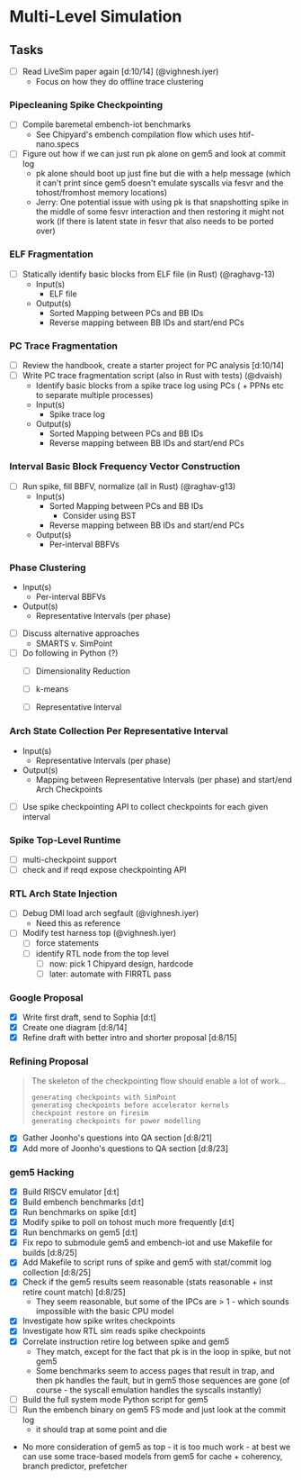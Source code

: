 # Multi-Level Simulation

## Tasks

- [ ] Read LiveSim paper again [d:10/14] (@vighnesh.iyer)
    - Focus on how they do offline trace clustering

### Pipecleaning Spike Checkpointing

- [ ] Compile baremetal embench-iot benchmarks
    - See Chipyard's embench compilation flow which uses htif-nano.specs
- [ ] Figure out how if we can just run pk alone on gem5 and look at commit log
    - pk alone should boot up just fine but die with a help message (which it can't print since gem5 doesn't emulate syscalls via fesvr and the tohost/fromhost memory locations)
    - Jerry: One potential issue with using pk is that snapshotting spike in the middle of some fesvr interaction and then restoring it might not work (if there is latent state in fesvr that also needs to be ported over)

### ELF Fragmentation

- [ ] Statically identify basic blocks from ELF file (in Rust) (@raghavg-13)
  - Input(s)
    - ELF file
  - Output(s)
    - Sorted Mapping between PCs and BB IDs
    - Reverse mapping between BB IDs and start/end PCs


### PC Trace Fragmentation

- [ ] Review the handbook, create a starter project for PC analysis [d:10/14]
- [ ] Write PC trace fragmentation script (also in Rust with tests) (@dvaish)
  - Identify basic blocks from a spike trace log using PCs ( + PPNs etc to separate multiple processes)
  - Input(s)
    - Spike trace log
  - Output(s)
    - Sorted Mapping between PCs and BB IDs
    - Reverse mapping between BB IDs and start/end PCs

### Interval Basic Block Frequency Vector Construction

- [ ] Run spike, fill BBFV, normalize (all in Rust) (@raghav-g13)
  - Input(s)
    - Sorted Mapping between PCs and BB IDs
      - Consider using BST
    - Reverse mapping between BB IDs and start/end PCs
  - Output(s)
    - Per-interval BBFVs


### Phase Clustering

- Input(s)
  - Per-interval BBFVs
- Output(s)
  - Representative Intervals (per phase)

- [ ] Discuss alternative approaches 
  - SMARTS v. SimPoint
- [ ] Do following in Python (?)
  - [ ] Dimensionality Reduction
  - [ ] k-means
  - [ ] Representative Interval


### Arch State Collection Per Representative Interval

- Input(s)
  - Representative Intervals (per phase)
- Output(s)
  - Mapping between Representative Intervals (per phase) and start/end Arch Checkpoints

- [ ] Use spike checkpointing API to collect checkpoints for each given interval

### Spike Top-Level Runtime

- [ ] multi-checkpoint support
- [ ] check and if reqd expose checkpointing API

### RTL Arch State Injection

- [ ] Debug DMI load arch segfault (@vighnesh.iyer)
  - Need this as reference
- [ ] Modify test harness top (@vighnesh.iyer)
  - [ ] force statements
  - [ ] identify RTL node from the top level
    - [ ] now: pick 1 Chipyard design, hardcode
    - [ ] later: automate with FIRRTL pass

### Google Proposal

- [x] Write first draft, send to Sophia [d:t]
- [x] Create one diagram [d:8/14]
- [x] Refine draft with better intro and shorter proposal [d:8/15]

### Refining Proposal

> The skeleton of the checkpointing flow should enable a lot of work...
>
>     generating checkpoints with SimPoint
>     generating checkpoints before accelerator kernels
>     checkpoint restore on firesim
>     generating checkpoints for power modelling
- [x] Gather Joonho's questions into QA section [d:8/21]
- [x] Add more of Joonho's questions to QA section [d:8/23]

### gem5 Hacking

- [x] Build RISCV emulator [d:t]
- [x] Build embench benchmarks [d:t]
- [x] Run benchmarks on spike [d:t]
- [x] Modify spike to poll on tohost much more frequently [d:t]
- [x] Run benchmarks on gem5 [d:t]
- [x] Fix repo to submodule gem5 and embench-iot and use Makefile for builds [d:8/25]
- [x] Add Makefile to script runs of spike and gem5 with stat/commit log collection [d:8/25]
- [x] Check if the gem5 results seem reasonable (stats reasonable + inst retire count match) [d:8/25]
    - They seem reasonable, but some of the IPCs are > 1 - which sounds impossible with the basic CPU model
- [x] Investigate how spike writes checkpoints
- [x] Investigate how RTL sim reads spike checkpoints
- [x] Correlate instruction retire log between spike and gem5
    - They match, except for the fact that pk is in the loop in spike, but not gem5
    - Some benchmarks seem to access pages that result in trap, and then pk handles the fault, but in gem5 those sequences are gone (of course - the syscall emulation handles the syscalls instantly)
- [ ] Build the full system mode Python script for gem5
- [ ] Run the embench binary on gem5 FS mode and just look at the commit log
    - it should trap at some point and die
- No more consideration of gem5 as top - it is too much work - at best we can use some trace-based models from gem5 for cache + coherency, branch predictor, prefetcher
